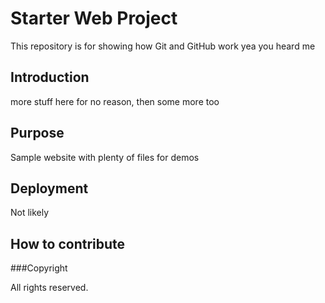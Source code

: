 # Starter Web Project

This repository is for showing how Git and GitHub work yea you heard me

## Introduction

more stuff here for no reason, then some more too

## Purpose

Sample website with plenty of files for demos

## Deployment

Not likely

## How to contribute

###Copyright

All rights reserved.